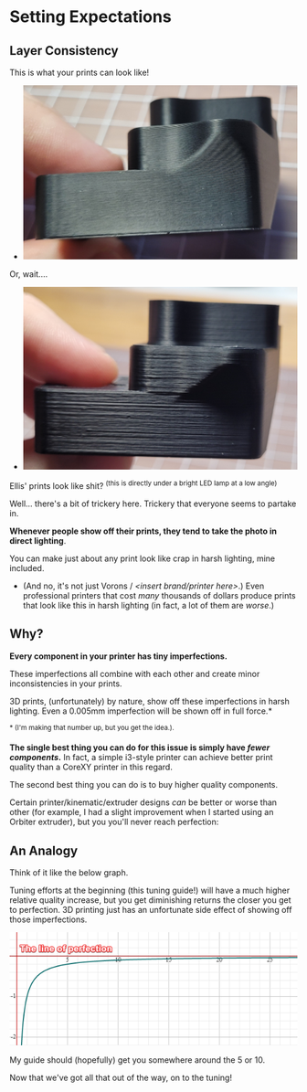 # Setting Expectations
## Layer Consistency

This is what your prints can look like!

- ![](/images/Setting_Expectations_DirectLight.jpg) 


Or, wait....

- ![](/images/Setting_Expectations_HarshLight.jpg) 

Ellis' prints look like shit? <sup> (this is directly under a bright LED lamp at a low angle) </sup>

Well... there's a bit of trickery here. Trickery that everyone seems to partake in.

**Whenever people show off their prints, they tend to take the photo in direct lighting**. 

You can make just about any print look like crap in harsh lighting, mine included.

- (And no, it's not just Vorons / *\<insert brand/printer here\>*.) Even professional printers that cost *many* thousands of dollars produce prints that look like this in harsh lighting (in fact, a lot of them are *worse*.)

## Why?

**Every component in your printer has tiny imperfections.**

These imperfections all combine with each other and create minor inconsistencies in your prints. 

3D prints, (unfortunately) by nature, show off these imperfections in harsh lighting. Even a 0.005mm imperfection will be shown off in full force.*

<sup>\* (I'm making that number up, but you get the idea.).</sup> 

**The single best thing you can do for this issue is simply have *fewer components*.** In fact, a simple i3-style printer can achieve better print quality than a CoreXY printer in this regard.

The second best thing you can do is to buy higher quality components.

Certain printer/kinematic/extruder designs *can* be better or worse than other (for example, I had a slight improvement when I started using an Orbiter extruder), but you you'll never reach perfection:

## An Analogy
Think of it like the below graph. 

Tuning efforts at the beginning (this tuning guide!) will have a much higher relative quality increase, but you get diminishing returns the closer you get to perfection. 3D printing just has an unfortunate side effect of showing off those imperfections.

![](/images/AnalogyGraph.png) 

My guide should (hopefully) get you somewhere around the 5 or 10.


Now that we've got all that out of the way, on to the tuning!
